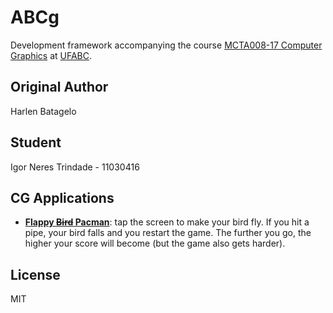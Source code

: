 # ABCg

Development framework accompanying the course [MCTA008-17 Computer Graphics](http://professor.ufabc.edu.br/~harlen.batagelo/cg/) at [UFABC](https://www.ufabc.edu.br/).

## Original Author

Harlen Batagelo

## Student

Igor Neres Trindade - 11030416

## CG Applications

- **[Flappy ~~Bird~~ Pacman](https://igornerest.github.io/abcg/public/flappybird/index.html)**: tap the screen to make your bird fly. If you hit a pipe, your bird falls and you restart the game. The further you go, the higher your score will become (but the game also gets harder).

## License

MIT
